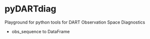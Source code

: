# pyDARTdiag

Playground for python tools for DART Observation Space Diagnostics

* obs_sequence to DataFrame


